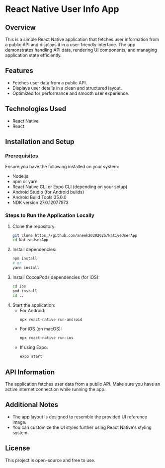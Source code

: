 # React Native User Info App

## Overview
This is a simple React Native application that fetches user information from a public API and displays it in a user-friendly interface. The app demonstrates handling API data, rendering UI components, and managing application state efficiently.

## Features
- Fetches user data from a public API.
- Displays user details in a clean and structured layout.
- Optimized for performance and smooth user experience.

## Technologies Used
- React Native
- React

## Installation and Setup

### Prerequisites
Ensure you have the following installed on your system:
- Node.js
- npm or yarn
- React Native CLI or Expo CLI (depending on your setup)
- Android Studio (for Android builds)
- Android Build Tools 35.0.0
- NDK version 27.0.12077973

### Steps to Run the Application Locally
1. Clone the repository:
   ```sh
   git clone https://github.com/aneek20202026/NativeUserApp
   cd NativeUserApp
   ```
2. Install dependencies:
   ```sh
   npm install
   # or
   yarn install
   ```
3. Install CocoaPods dependencies (for iOS):
   ```sh
   cd ios
   pod install
   cd ..
   ```
4. Start the application:
   - For Android:
     ```sh
     npx react-native run-android
     ```
   - For iOS (on macOS):
     ```sh
     npx react-native run-ios
     ```
   - If using Expo:
     ```sh
     expo start
     ```

## API Information
The application fetches user data from a public API. Make sure you have an active internet connection while running the app.

## Additional Notes
- The app layout is designed to resemble the provided UI reference image.
- You can customize the UI styles further using React Native's styling system.

## License
This project is open-source and free to use.

